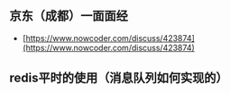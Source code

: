 ## 京东（成都）一面面经
- [https://www.nowcoder.com/discuss/423874](https://www.nowcoder.com/discuss/423874)

## redis平时的使用（消息队列如何实现的）
